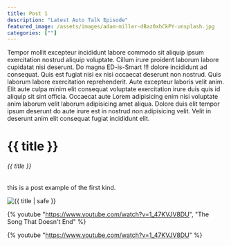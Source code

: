 ```yaml
---
title: Post 1
description: "Latest Auto Talk Episode"
featured_image: /assets/images/adam-miller-dBaz0xhCkPY-unsplash.jpg
categories: [""]
---
```


Tempor mollit excepteur incididunt labore commodo sit aliquip ipsum exercitation nostrud aliquip voluptate. Cillum irure proident laborum labore cupidatat nisi deserunt. Do magna ED-is-Smart !!! dolore incididunt ad consequat. Quis est fugiat nisi ex nisi occaecat deserunt non nostrud. Quis laborum labore exercitation reprehenderit. Aute excepteur laboris velit anim. Elit aute culpa minim elit consequat voluptate exercitation irure duis quis id aliquip sit sint officia. Occaecat aute Lorem adipisicing enim nisi voluptate anim laborum velit laborum adipisicing amet aliqua. Dolore duis elit tempor ipsum deserunt do aute irure est in nostrud non adipisicing velit. Velit in deserunt anim elit consequat fugiat incididunt elit.

# {{ title }}

###### {{ title }}

this is a post example of the first kind.

<img src="https://source.unsplash.com/NC37HQXdpZ0" alt="{{ title | safe }}" class="featured__image">

<!-- With title -->

{% youtube "https://www.youtube.com/watch?v=1_47KVJV8DU", "The Song That Doesn't End" %}

<!-- Without title -->

{% youtube "https://www.youtube.com/watch?v=1_47KVJV8DU" %}
